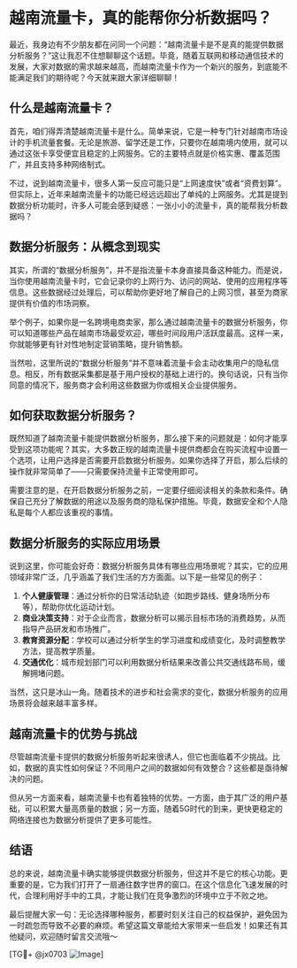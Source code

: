 # 越南流量卡，真的能帮你分析数据吗？

最近，我身边有不少朋友都在问同一个问题：“越南流量卡是不是真的能提供数据分析服务？”这让我忍不住想聊聊这个话题。毕竟，随着互联网和移动通信技术的发展，大家对数据的需求越来越高，而越南流量卡作为一个新兴的服务，到底能不能满足我们的期待呢？今天就来跟大家详细聊聊！

## 什么是越南流量卡？

首先，咱们得弄清楚越南流量卡是什么。简单来说，它是一种专门针对越南市场设计的手机流量套餐。无论是旅游、留学还是工作，只要你在越南境内使用，就可以通过这张卡享受便宜且稳定的上网服务。它的主要特点就是价格实惠、覆盖范围广，并且支持多种网络制式。

不过，说到越南流量卡，很多人第一反应可能只是“上网速度快”或者“资费划算”。但实际上，近年来越南流量卡的功能已经远远超出了单纯的上网服务。尤其是提到数据分析功能时，许多人可能会感到疑惑：一张小小的流量卡，真的能帮我分析数据吗？

## 数据分析服务：从概念到现实

其实，所谓的“数据分析服务”，并不是指流量卡本身直接具备这种能力。而是说，当你使用越南流量卡时，它会记录你的上网行为、访问的网站、使用的应用程序等信息。这些数据经过处理后，可以帮助你更好地了解自己的上网习惯，甚至为商家提供有价值的市场洞察。

举个例子，如果你是一名跨境电商卖家，那么通过越南流量卡的数据分析服务，你可以知道哪些产品在越南市场最受欢迎，哪些时间段用户活跃度最高。这样一来，你就能够更有针对性地制定营销策略，提升销售额。

当然啦，这里所说的“数据分析服务”并不意味着流量卡会主动收集用户的隐私信息。相反，所有数据采集都是基于用户授权的基础上进行的。换句话说，只有当你同意的情况下，服务商才会利用这些数据为你或相关企业提供服务。

## 如何获取数据分析服务？

既然知道了越南流量卡能提供数据分析服务，那么接下来的问题就是：如何才能享受到这项功能呢？其实，大多数正规的越南流量卡提供商都会在购买流程中设置一个选项，让用户选择是否需要开启数据分析服务。如果你选择了开启，那么后续的操作就非常简单了——只需要保持流量卡正常使用即可。

需要注意的是，在开启数据分析服务之前，一定要仔细阅读相关的条款和条件。确保自己充分了解数据的用途以及服务商的隐私保护措施。毕竟，数据安全和个人隐私是每个人都应该重视的事情。

## 数据分析服务的实际应用场景

说到这里，你可能会好奇：数据分析服务具体有哪些应用场景呢？其实，它的应用领域非常广泛，几乎涵盖了我们生活的方方面面。以下是一些常见的例子：

1. **个人健康管理**：通过分析你的日常活动轨迹（如跑步路线、健身场所分布等），帮助你优化运动计划。
2. **商业决策支持**：对于企业而言，数据分析可以揭示目标市场的消费趋势，从而指导产品研发和市场推广。
3. **教育资源分配**：学校可以通过分析学生的学习进度和成绩变化，及时调整教学方法，提高教学质量。
4. **交通优化**：城市规划部门可以利用数据分析结果来改善公共交通线路布局，缓解拥堵问题。

当然，这只是冰山一角。随着技术的进步和社会需求的变化，数据分析服务的应用场景将会越来越丰富多样。

## 越南流量卡的优势与挑战

尽管越南流量卡提供的数据分析服务听起来很诱人，但它也面临着不少挑战。比如，数据的真实性如何保证？不同用户之间的数据如何有效整合？这些都是亟待解决的问题。

但从另一方面来看，越南流量卡也有着独特的优势。一方面，由于其广泛的用户基础，可以积累大量高质量的数据；另一方面，随着5G时代的到来，更快更稳定的网络连接也为数据分析提供了更多可能性。

## 结语

总的来说，越南流量卡确实能够提供数据分析服务，但这并不是它的核心功能。更重要的是，它为我们打开了一扇通往数字世界的窗口。在这个信息化飞速发展的时代，合理利用好手中的工具，才能让我们在竞争激烈的环境中立于不败之地。

最后提醒大家一句：无论选择哪种服务，都要时刻关注自己的权益保护，避免因为一时疏忽而导致不必要的麻烦。希望这篇文章能给大家带来一些启发！如果还有其他疑问，欢迎随时留言交流哦～

[TG💪+ @jx0703 ![Image](https://github.com/user-attachments/assets/dbca1d08-cadb-493c-b0ec-ad6f7a83f270)]